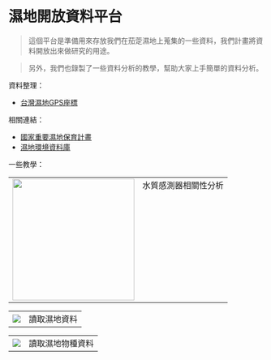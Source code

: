 # 濕地開放資料平台

> 這個平台是準備用來存放我們在茄萣濕地上蒐集的一些資料，我們計畫將資料開放出來做研究的用途。

> 另外，我們也錄製了一些資料分析的教學，幫助大家上手簡單的資料分析。

資料整理：

* [台灣濕地GPS座標](wetlands.csv)

相關連結：

* [國家重要濕地保育計畫](https://wetland-tw.tcd.gov.tw/tw/index.php)
* [濕地環境資料庫](https://wetland-db.tcd.gov.tw/)

一些教學：

<table>
<tr>
<td class="youtube"><a href="https://www.youtube.com/watch?v=MwXoQpuR7X0"><img src="http://img.youtube.com/vi/MwXoQpuR7X0/0.jpg" width="240px"></a></td>
<td valign="top">水質感測器相關性分析</td>
</tr>
</table>

<table>
<tr>
<td class="youtube"><a href="https://www.youtube.com/watch?v=PnDzBsHBbLc"><img src="http://img.youtube.com/vi/PnDzBsHBbLc/0.jpg"></a></td>
<td style="vertical-align:top;">讀取濕地資料</td>
</tr>
</table>

<table>
<tr>
<td class="youtube"><a href="https://youtu.be/8z7yM4ErRJQ"><img src="http://img.youtube.com/vi/8z7yM4ErRJQ/0.jpg"></a></td>
<td style="vertical-align:top;">讀取濕地物種資料</td>
</tr>
</table>
